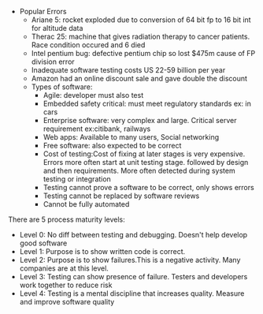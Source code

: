 * Popular Errors  
  * Ariane 5: rocket exploded due to conversion of 64 bit fp to 16 bit int for altitude data  
  * Therac 25: machine that gives radiation therapy to cancer patients. Race condition occured and 6 died  
  * Intel pentium bug: defective pentium chip so lost $475m cause of FP division error  
  * Inadequate software testing costs US 22-59 billion per year  
  * Amazon had an online discount sale and gave double the discount  
  * Types of software:  
    * Agile: developer must also test  
    * Embedded safety critical: must meet regulatory standards ex: in cars  
    * Enterprise software: very complex and large. Critical server requirement ex:citibank, railways  
    * Web apps: Available to many users, Social networking  
    * Free software: also expected to be correct  
    * Cost of testing:Cost of fixing at later stages is very expensive. Errors more often start at unit testing stage. followed by design and then requirements. More often detected during system testing or integration  
    * Testing cannot prove a software to be correct, only shows errors  
    * Testing cannot be replaced by software reviews  
    * Cannot be fully automated  
      
There are 5 process maturity levels:  
* Level 0: No diff between testing and debugging. Doesn't help develop good software  
* Level 1: Purpose is to show written code is correct. 
* Level 2: Purpose is to show failures.This is a negative activity. Many companies are at this level.  
* Level 3: Testing can show presence of failure. Testers and developers work together to reduce risk  
* Level 4: Testing is a mental discipline that increases quality. Measure and improve software quality  

    
